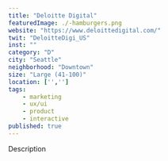 ```yaml
---
title: "Deloitte Digital"
featuredImage: ./-hamburgers.png
website: "https://www.deloittedigital.com/"
twit: "DeloitteDigi_US"
inst: ""
category: "D"
city: "Seattle"
neighborhood: "Downtown"
size: "Large (41-100)"
location: ['','']
tags:
    - marketing
    - ux/ui
    - product
    - interactive
published: true
---
```


Description
